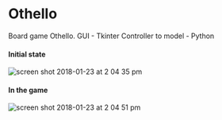 # Othello
Board game Othello. 
GUI - Tkinter
Controller to model - Python 

#### Initial state
![screen shot 2018-01-23 at 2 04 35 pm](https://user-images.githubusercontent.com/10664813/35303348-813e1190-0046-11e8-8590-4b67424cafbf.png)

#### In the game 
![screen shot 2018-01-23 at 2 04 51 pm](https://user-images.githubusercontent.com/10664813/35303398-a731fb8c-0046-11e8-8d96-79e24b328b48.png)
